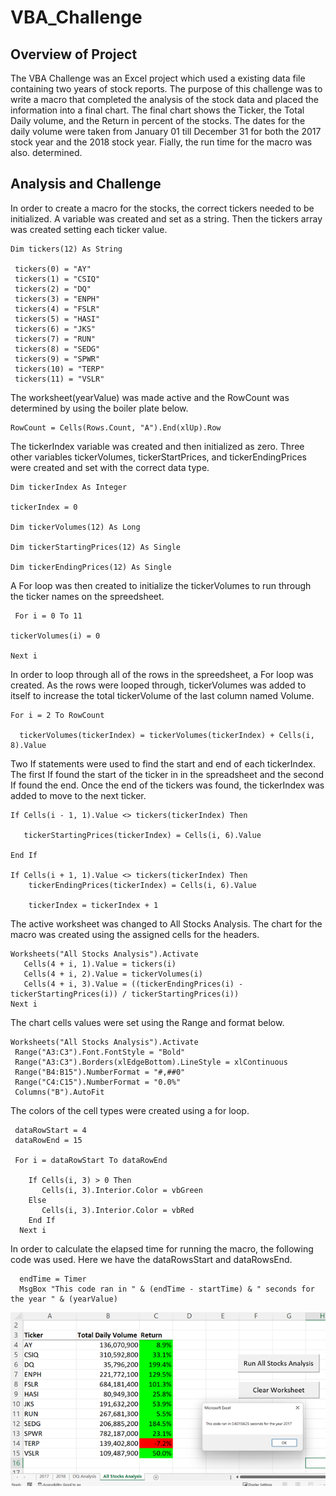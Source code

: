 # VBA_Challenge

## Overview of Project

   The VBA Challenge was an Excel project which used a existing data file containing two years of stock reports.   The purpose of 
this challenge was to write a macro that completed the analysis of the stock data and placed the information into a final chart.   The 
final chart shows the Ticker, the Total Daily volume, and the Return in percent of the stocks.   The dates for the daily volume were 
taken from January 01 till December 31 for both the 2017 stock year and the 2018 stock year.   Fially, the run time for the macro was also.
determined.

## Analysis and Challenge

In order to create a macro for the stocks, the correct tickers needed to be initialized.   A variable was created 
and set as a string.   Then the tickers array was created setting each ticker value.

 
    Dim tickers(12) As String
    
     tickers(0) = "AY"
     tickers(1) = "CSIQ"
     tickers(2) = "DQ"
     tickers(3) = "ENPH"
     tickers(4) = "FSLR"
     tickers(5) = "HASI"
     tickers(6) = "JKS"
     tickers(7) = "RUN"
     tickers(8) = "SEDG"
     tickers(9) = "SPWR"
     tickers(10) = "TERP"
     tickers(11) = "VSLR"
    
    
  The worksheet(yearValue) was made active and the RowCount was determined by using the boiler plate below.
    
    RowCount = Cells(Rows.Count, "A").End(xlUp).Row 
    
    
  The tickerIndex variable was created and then initialized as zero.  Three other variables tickerVolumes,
  tickerStartPrices, and tickerEndingPrices were created and set with the correct data type.
   
    Dim tickerIndex As Integer
    
    tickerIndex = 0
    
    Dim tickerVolumes(12) As Long
    
    Dim tickerStartingPrices(12) As Single
    
    Dim tickerEndingPrices(12) As Single
    
  A For loop was then created to initialize the tickerVolumes to run through the ticker names on the spreedsheet.
   
     For i = 0 To 11
    
    tickerVolumes(i) = 0
    
    Next i
    
  In order to loop through all of the rows in the spreedsheet, a For loop was created.  As the rows were looped through, 
  tickerVolumes was added to itself to increase the total tickerVolume of the last column named Volume.
   
    For i = 2 To RowCount
    
      tickerVolumes(tickerIndex) = tickerVolumes(tickerIndex) + Cells(i, 8).Value
      
  Two If statements were used to find the start and end of each tickerIndex.  The first If found the start of the ticker in
  in the spreadsheet and the second If found the end.  Once the end of the tickers was found, the tickerIndex was added 
  to move to the next ticker.
   
    If Cells(i - 1, 1).Value <> tickers(tickerIndex) Then
       
       tickerStartingPrices(tickerIndex) = Cells(i, 6).Value
       
    End If
    
    If Cells(i + 1, 1).Value <> tickers(tickerIndex) Then
        tickerEndingPrices(tickerIndex) = Cells(i, 6).Value
        
        tickerIndex = tickerIndex + 1
        
   The active worksheet was changed to All Stocks Analysis.   The chart for the macro was created using the assigned cells 
   for the headers.
   
   
    Worksheets("All Stocks Analysis").Activate
       Cells(4 + i, 1).Value = tickers(i)
       Cells(4 + i, 2).Value = tickerVolumes(i)
       Cells(4 + i, 3).Value = ((tickerEndingPrices(i) - tickerStartingPrices(i)) / tickerStartingPrices(i))
    Next i
    
    
    
   The chart cells values were set using the Range and format below.
   
    
    Worksheets("All Stocks Analysis").Activate
     Range("A3:C3").Font.FontStyle = "Bold"
     Range("A3:C3").Borders(xlEdgeBottom).LineStyle = xlContinuous
     Range("B4:B15").NumberFormat = "#,##0"
     Range("C4:C15").NumberFormat = "0.0%"
     Columns("B").AutoFit   
     
     
   
   The colors of the cell types were created using a for loop.   
   

     dataRowStart = 4
     dataRowEnd = 15
   
     For i = dataRowStart To dataRowEnd
     
        If Cells(i, 3) > 0 Then 
           Cells(i, 3).Interior.Color = vbGreen    
        Else
           Cells(i, 3).Interior.Color = vbRed
        End If    
      Next i
     
    
    
   In order to calculate the elapsed time for running the macro, the following code was used.   Here we have the dataRowsStart
   and dataRowsEnd.
   
   
   
 
      endTime = Timer
      MsgBox "This code ran in " & (endTime - startTime) & " seconds for the year " & (yearValue)
      
      
      
![](Resources/Stock_Analysis_2017.png)
   

